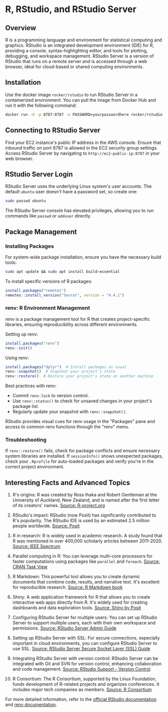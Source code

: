 # R, RStudio, and RStudio Server

## Overview

R is a programming language and environment for statistical computing and graphics. RStudio is an integrated development environment (IDE) for R, providing a console, syntax-highlighting editor, and tools for plotting, debugging, and workspace management. RStudio Server is a version of RStudio that runs on a remote server and is accessed through a web browser, ideal for cloud-based or shared computing environments.

## Installation

Use the docker image `rocker/rstudio` to run RStudio Server in a containerized environment. You can pull the image from Docker Hub and run it with the following command:

```sh
docker run -d -p 8787:8787 -e PASSWORD=yourpasswordhere rocker/rstudio
```

## Connecting to RStudio Server

Find your EC2 instance's public IP address in the AWS console. Ensure that inbound traffic on port 8787 is allowed in the EC2 security group settings. Access RStudio Server by navigating to `http://ec2-public-ip:8787` in your web browser.

## RStudio Server Login

RStudio Server uses the underlying Linux system's user accounts. The default `ubuntu` user doesn't have a password set, so create one:

```sh
sudo passwd ubuntu
```

The RStudio Server console has elevated privileges, allowing you to run commands like `passwd` or `adduser` directly.

## Package Management

### Installing Packages

For system-wide package installation, ensure you have the necessary build tools:

```sh
sudo apt update && sudo apt install build-essential
```

To install specific versions of R packages:

```r
install.packages("remotes")
remotes::install_version("Seurat", version = "4.4.1")
```

### renv: R Environment Management

renv is a package management tool for R that creates project-specific libraries, ensuring reproducibility across different environments.

Setting up renv:

```r
install.packages("renv")
renv::init()
```

Using renv:

```r
install.packages("dplyr")  # Install packages as usual
renv::snapshot()  # Snapshot your project's state
renv::restore()  # Restore your project's state on another machine
```

Best practices with renv:

- Commit `renv.lock` to version control.
- Use `renv::status()` to check for unsaved changes in your project's package list.
- Regularly update your snapshot with `renv::snapshot()`.

RStudio provides visual cues for renv usage in the "Packages" pane and access to common renv functions through the "renv" menu.

### Troubleshooting

If `renv::restore()` fails, check for package conflicts and ensure necessary system libraries are installed. If `sessionInfo()` shows unexpected packages, check your `.Rprofile` for auto-loaded packages and verify you're in the correct project environment.

## Interesting Facts and Advanced Topics

1. R's origins: R was created by Ross Ihaka and Robert Gentleman at the University of Auckland, New Zealand, and is named after the first letter of its creators' names. [Source: R-project.org](https://www.r-project.org/about.html)

2. RStudio's impact: RStudio (now Posit) has significantly contributed to R's popularity. The RStudio IDE is used by an estimated 2.5 million people worldwide. [Source: Posit](https://posit.co/about/)

3. R in research: R is widely used in academic research. A study found that R was mentioned in over 400,000 scholarly articles between 2011-2020. [Source: IEEE Spectrum](https://spectrum.ieee.org/the-top-programming-languages-2020)

4. Parallel computing in R: You can leverage multi-core processors for faster computations using packages like `parallel` and `foreach`. [Source: CRAN Task View](https://cran.r-project.org/web/views/HighPerformanceComputing.html)

5. R Markdown: This powerful tool allows you to create dynamic documents that combine code, results, and narrative text. It's excellent for reproducible research. [Source: R Markdown book](https://bookdown.org/yihui/rmarkdown/)

6. Shiny: A web application framework for R that allows you to create interactive web apps directly from R. It's widely used for creating dashboards and data exploration tools. [Source: Shiny by Posit](https://shiny.posit.co/)

7. Configuring RStudio Server for multiple users: You can set up RStudio Server to support multiple users, each with their own workspace and permissions. [Source: RStudio Server Admin Guide](https://docs.posit.co/ide/server-pro/settings/server_management.html)

8. Setting up RStudio Server with SSL: For secure connections, especially important in cloud environments, you can configure RStudio Server to use SSL. [Source: RStudio Server Secure Socket Layer (SSL) Guide](https://docs.posit.co/ide/server-pro/access_and_security/ssl.html)

9. Integrating RStudio Server with version control: RStudio Server can be integrated with Git and SVN for version control, enhancing collaboration and code management. [Source: RStudio Support - Version Control](https://support.posit.co/hc/en-us/articles/200532077-Version-Control-with-Git-and-SVN)

10. R Consortium: The R Consortium, supported by the Linux Foundation, funds development of R-related projects and organizes conferences. It includes major tech companies as members. [Source: R Consortium](https://www.r-consortium.org/)

For more detailed information, refer to the [official RStudio documentation](https://docs.rstudio.com/) and [renv documentation](https://rstudio.github.io/renv/).
